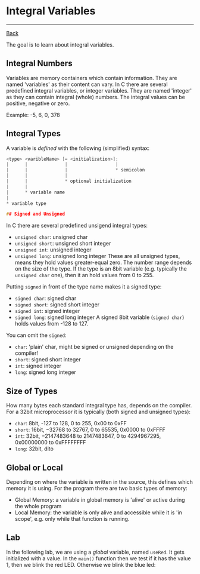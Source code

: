 ﻿# Integral Variables

---

[Back](../instructions.md)

The goal is to learn about integral variables.

## Integral Numbers
Variables are memory containers which contain information. They are named 'variables' as their content can vary.
In C there are several predefined integral variables, or integer variables. They are named 'integer' as they can contain
integral (whole) numbers. The integral values can be positive, negative or zero.


Example: -5, 6, 0, 378

## Integral Types
A variable is *defined* with the following (simplified) syntax:

```c
<type> <varibleName> [= <initialization>];
|      |              |                  |
|      |              |                  * semicolon
|      |              |
|      |              * optional initialization
|      |
|      * variable name
|
* variable type

## Signed and Unsigned
```
In C there are several predefined unsigend integral types:
* ```unsigned char```:  unsigned char
* ```unsigned short```: unsigned short integer
* ```unsigned int```: unsigned integer
* ```unsigned long```: unsigned long integer
These are all unsigned types, means they hold values greater-equal zero.
The number range depends on the size of the type. 
If the type is an 8bit variable (e.g. typically the ```unsigned char``` one), then it an hold values from 0 to 255.

Putting ```signed``` in front of the type name makes it a signed type:
* ```signed char```:  signed char
* ```signed short```: signed short integer
* ```signed int```: signed integer
* ```signed long```: signed long integer
A signed 8bit variable (```signed char```) holds values from -128 to 127.

You can omit the ```signed```:
* ```char```: 'plain' char, might be signed or unsigned depending on the compiler!
* ```short```: signed short integer
* ```int```: signed integer
* ```long```: signed long integer

## Size of Types
How many bytes each standard integral type has, depends on the compiler. For a 32bit microprocessor it is typically (both signed and unsigned types):
* ```char```: 8bit, -127 to 128, 0 to 255, 0x00 to 0xFF
* ```short```: 16bit, −32768 to 32767, 0 to 65535, 0x0000 to 0xFFFF
* ```int```: 32bit, −2147483648 to 2147483647, 0 to 4294967295, 0x00000000 to 0xFFFFFFFF
* ```long```: 32bit, dito

## Global or Local
Depending on where the variable is written in the source, this defines which memory it is using. 
For the program there are two basic types of memory:
* Global Memory: a variable in global memory is 'alive' or active during the whole program
* Local Memory: the variable is only alive and accessible while it is 'in scope', e.g. only while that function is running.

## Lab
In the following lab, we are using a *global* variable, named ```useRed```.
It gets initialized with a value. In the ```main()``` function then we test if it has the value 1, then we blink the red LED.
Otherwise we blink the blue led:

```c

``` 
